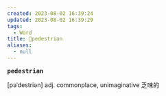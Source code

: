 ```yaml
---
created: 2023-08-02 16:39:24
updated: 2023-08-02 16:39:29
tags:
  - Word
title: 📖pedestrian
aliases:
  - null
---
```


<pre><strong>pedestrian</strong></pre>
[pəˈdestriən]
adj. commonplace, unimaginative 乏味的
